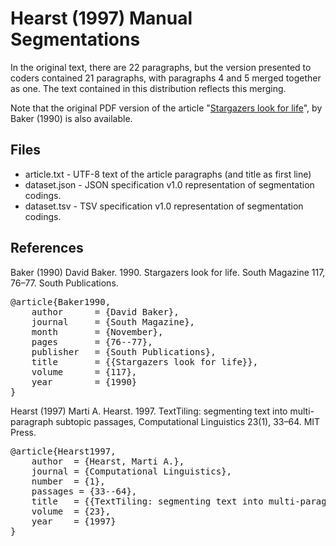 Hearst (1997) Manual Segmentations
==================================

In the original text, there are 22 paragraphs, but the version presented to coders contained 21 paragraphs, with paragraphs 4 and 5 merged together as one.  The text contained in this distribution reflects this merging.

Note that the original PDF version of the article "[Stargazers look for life](https://github.com/downloads/cfournie/segmentation.corpora/stargazers_look_for_life.pdf)", by Baker (1990) is also available.


Files
-----
- article.txt  - UTF-8 text of the article paragraphs (and title as first line)
- dataset.json - JSON specification v1.0 representation of segmentation codings.
- dataset.tsv  - TSV specification v1.0 representation of segmentation codings.

References
----------

Baker (1990)	David Baker. 1990. Stargazers look for life. South Magazine 117, 76–77. South Publications.

<pre>
@article{Baker1990,
	author		= {David Baker},
	journal		= {South Magazine},
	month		= {November},
	pages		= {76--77},
	publisher	= {South Publications},
	title		= {{Stargazers look for life}},
	volume		= {117},
	year		= {1990}
}
</pre>

Hearst (1997)   Marti A. Hearst. 1997. TextTiling: segmenting text into multi-paragraph subtopic passages, Computational Linguistics 23(1), 33–64. MIT Press.

<pre>
@article{Hearst1997,
    author  = {Hearst, Marti A.},
    journal = {Computational Linguistics},
    number  = {1},
    passages = {33--64},
    title   = {{TextTiling: segmenting text into multi-paragraph subtopic passages}},
    volume  = {23},
    year    = {1997}
}
</pre>
